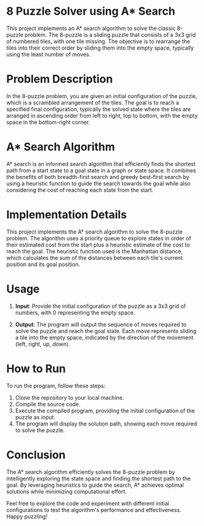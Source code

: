 # 8 Puzzle Solver using A* Search

This project implements an A* search algorithm to solve the classic 8-puzzle problem. The 8-puzzle is a sliding puzzle that consists of a 3x3 grid of numbered tiles, with one tile missing. The objective is to rearrange the tiles into their correct order by sliding them into the empty space, typically using the least number of moves.

# Problem Description

In the 8-puzzle problem, you are given an initial configuration of the puzzle, which is a scrambled arrangement of the tiles. The goal is to reach a specified final configuration, typically the solved state where the tiles are arranged in ascending order from left to right, top to bottom, with the empty space in the bottom-right corner.

# A* Search Algorithm

A* search is an informed search algorithm that efficiently finds the shortest path from a start state to a goal state in a graph or state space. It combines the benefits of both breadth-first search and greedy best-first search by using a heuristic function to guide the search towards the goal while also considering the cost of reaching each state from the start.

# Implementation Details

This project implements the A* search algorithm to solve the 8-puzzle problem. The algorithm uses a priority queue to explore states in order of their estimated cost from the start plus a heuristic estimate of the cost to reach the goal. The heuristic function used is the Manhattan distance, which calculates the sum of the distances between each tile's current position and its goal position.

# Usage

1. **Input**: Provide the initial configuration of the puzzle as a 3x3 grid of numbers, with 0 representing the empty space.

2. **Output**: The program will output the sequence of moves required to solve the puzzle and reach the goal state. Each move represents sliding a tile into the empty space, indicated by the direction of the movement (left, right, up, down).

# How to Run

To run the program, follow these steps:

1. Clone the repository to your local machine.
2. Compile the source code.
3. Execute the compiled program, providing the initial configuration of the puzzle as input.
4. The program will display the solution path, showing each move required to solve the puzzle.

# Conclusion

The A* search algorithm efficiently solves the 8-puzzle problem by intelligently exploring the state space and finding the shortest path to the goal. By leveraging heuristics to guide the search, A* achieves optimal solutions while minimizing computational effort.

Feel free to explore the code and experiment with different initial configurations to test the algorithm's performance and effectiveness. Happy puzzling!



